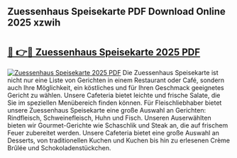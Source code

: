 ## Zuessenhaus Speisekarte PDF Download Online 2025 xzwih

# <h2><a href="http://gccc1t1.nevu.top/?p=Zuessenhaus+Speisekarte">🔗 👉🔴 Zuessenhaus Speisekarte 2025 PDF</a></h2>

[![Zuessenhaus Speisekarte 2025 PDF](https://i.imgur.com/dBaPXMq.png)](http://gccc1t1.nevu.top/?p=Zuessenhaus+Speisekarte)
Die Zuessenhaus Speisekarte ist nicht nur eine Liste von Gerichten in einem Restaurant oder Café, sondern auch Ihre Möglichkeit, ein köstliches und für Ihren Geschmack geeignetes Gericht zu wählen. Unsere Cafeteria bietet leichte und frische Salate, die Sie im speziellen Menübereich finden können. Für Fleischliebhaber bietet unsere Zuessenhaus Speisekarte eine große Auswahl an Gerichten: Rindfleisch, Schweinefleisch, Huhn und Fisch. Unseren Auserwählten bieten wir Gourmet-Gerichte wie Schaschlik und Steak an, die auf frischem Feuer zubereitet werden. Unsere Cafeteria bietet eine große Auswahl an Desserts, von traditionellen Kuchen und Kuchen bis hin zu erlesenen Crème Brûlée und Schokoladenstückchen.
